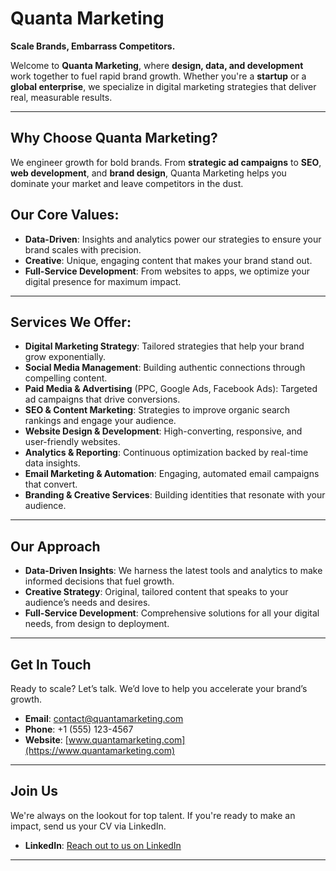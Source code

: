 # Quanta Marketing

**Scale Brands, Embarrass Competitors.**

Welcome to **Quanta Marketing**, where **design, data, and development** work together to fuel rapid brand growth. Whether you're a **startup** or a **global enterprise**, we specialize in digital marketing strategies that deliver real, measurable results.

---

## Why Choose Quanta Marketing?

We engineer growth for bold brands. From **strategic ad campaigns** to **SEO**, **web development**, and **brand design**, Quanta Marketing helps you dominate your market and leave competitors in the dust.

## Our Core Values:

- **Data-Driven**: Insights and analytics power our strategies to ensure your brand scales with precision.
- **Creative**: Unique, engaging content that makes your brand stand out.
- **Full-Service Development**: From websites to apps, we optimize your digital presence for maximum impact.

---

## Services We Offer:

- **Digital Marketing Strategy**: Tailored strategies that help your brand grow exponentially.
- **Social Media Management**: Building authentic connections through compelling content.
- **Paid Media & Advertising** (PPC, Google Ads, Facebook Ads): Targeted ad campaigns that drive conversions.
- **SEO & Content Marketing**: Strategies to improve organic search rankings and engage your audience.
- **Website Design & Development**: High-converting, responsive, and user-friendly websites.
- **Analytics & Reporting**: Continuous optimization backed by real-time data insights.
- **Email Marketing & Automation**: Engaging, automated email campaigns that convert.
- **Branding & Creative Services**: Building identities that resonate with your audience.

---

## Our Approach

- **Data-Driven Insights**: We harness the latest tools and analytics to make informed decisions that fuel growth.
- **Creative Strategy**: Original, tailored content that speaks to your audience’s needs and desires.
- **Full-Service Development**: Comprehensive solutions for all your digital needs, from design to deployment.

---

## Get In Touch

Ready to scale? Let’s talk. We’d love to help you accelerate your brand’s growth.

- **Email**: [contact@quantamarketing.com](mailto:contact@quantamarketing.com)
- **Phone**: +1 (555) 123-4567
- **Website**: [www.quantamarketing.com](https://www.quantamarketing.com)

---

## Join Us

We're always on the lookout for top talent. If you're ready to make an impact, send us your CV via LinkedIn.

- **LinkedIn**: [Reach out to us on LinkedIn](https://www.linkedin.com/company/quanta-marketing)

---
